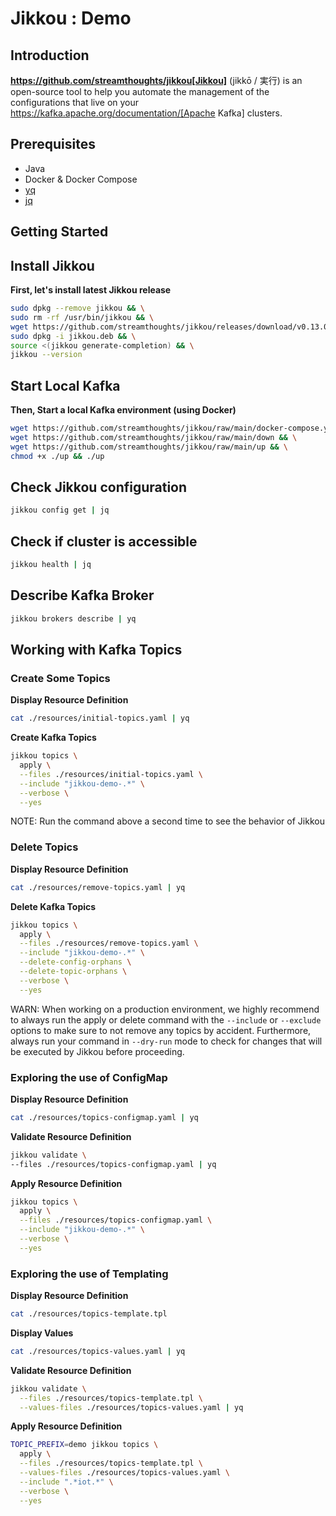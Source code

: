 #  Jikkou : Demo

## Introduction

**https://github.com/streamthoughts/jikkou[Jikkou]** (jikkō / 実行) is an open-source tool to help you automate the
management of the configurations that live on your https://kafka.apache.org/documentation/[Apache Kafka] clusters.

## Prerequisites

* Java
* Docker & Docker Compose
* [yq](https://github.com/mikefarah/yq)
* [jq](https://stedolan.github.io/jq/)

## Getting Started

## Install Jikkou

**First, let's install latest Jikkou release**

```bash
sudo dpkg --remove jikkou && \
sudo rm -rf /usr/bin/jikkou && \
wget https://github.com/streamthoughts/jikkou/releases/download/v0.13.0/jikkou.deb && \
sudo dpkg -i jikkou.deb && \
source <(jikkou generate-completion) && \
jikkou --version
```

## Start Local Kafka 

**Then, Start a local Kafka environment (using Docker)**

```bash
wget https://github.com/streamthoughts/jikkou/raw/main/docker-compose.yml && \
wget https://github.com/streamthoughts/jikkou/raw/main/down && \
wget https://github.com/streamthoughts/jikkou/raw/main/up && \
chmod +x ./up && ./up
```

## Check Jikkou configuration

```bash
jikkou config get | jq
```

## Check if cluster is accessible

```bash
jikkou health | jq
```

## Describe Kafka Broker

```bash
jikkou brokers describe | yq
```

## Working with Kafka Topics 

### Create Some Topics

**Display Resource Definition**

```bash
cat ./resources/initial-topics.yaml | yq
```

**Create Kafka Topics**

```bash
jikkou topics \
  apply \
  --files ./resources/initial-topics.yaml \
  --include "jikkou-demo-.*" \
  --verbose \
  --yes
```

NOTE: Run the command above a second time to see the behavior of Jikkou

### Delete Topics

**Display Resource Definition**

```bash
cat ./resources/remove-topics.yaml | yq
```

**Delete Kafka Topics**

```bash
jikkou topics \
  apply \
  --files ./resources/remove-topics.yaml \
  --include "jikkou-demo-.*" \
  --delete-config-orphans \
  --delete-topic-orphans \
  --verbose \
  --yes
```

WARN: When working on a production environment, we highly recommend to always run the apply or delete command with the `--include` or `--exclude` options to make sure to not remove any topics by accident. Furthermore, always run your command in `--dry-run` mode to check for changes that will be executed by Jikkou before proceeding.

### Exploring the use of ConfigMap

**Display Resource Definition**

```bash
cat ./resources/topics-configmap.yaml | yq
```

**Validate Resource Definition**

```bash
jikkou validate \
--files ./resources/topics-configmap.yaml | yq
```

**Apply Resource Definition**
```bash
jikkou topics \
  apply \
  --files ./resources/topics-configmap.yaml \
  --include "jikkou-demo-.*" \
  --verbose \
  --yes
```

### Exploring the use of Templating

**Display Resource Definition**
```bash
cat ./resources/topics-template.tpl
```

**Display Values**
```bash
cat ./resources/topics-values.yaml | yq
```

**Validate Resource Definition**
```bash
jikkou validate \
  --files ./resources/topics-template.tpl \
  --values-files ./resources/topics-values.yaml | yq
```

**Apply Resource Definition**
```bash
TOPIC_PREFIX=demo jikkou topics \
  apply \
  --files ./resources/topics-template.tpl \
  --values-files ./resources/topics-values.yaml \
  --include ".*iot.*" \
  --verbose \
  --yes
```
